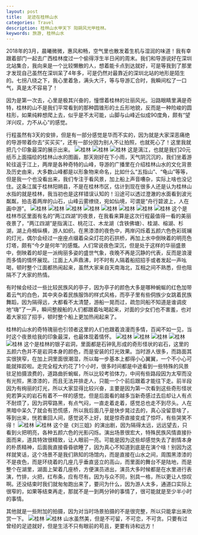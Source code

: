 ```yaml
---
layout: post
title:  足迹在桂林山水
categories: Travel
description: 桂林山水甲天下 阳朔风光甲桂林。
keywords: 旅游, 桂林山水
---
```


2018年的3月，晨曦微微，惠风和畅，空气里也散发着生机与湿润的味道！我有幸跟着部门一起去广西桂林度过一个偷得浮生半日闲的周末。我们和导游说好在深圳北站集合，我向来是一个比较懒散的人，想着能卡点到达就好，可是等我到了那里才发现自己虽然在深圳呆了4年多，可是仍然对最靠近的深圳北站的地形是陌生的。七拐八绕之下，我心里着急，满头大汗，等与导游汇合时，我瞬间松了一口气，真是太不容易了！

因为是第一次去，心里是极其兴奋的，憧憬着桂林的壮丽风光。沿路眼睛里满是奇特，桂林的山不是我们平常看到的那种圆锥形的土丘形地貌，反而是一种险峻的圆柱形，如果纯粹想爬上去，似乎是不太可能，山脚与山峰近似成90度角，颇有“望洋兴叹，力不从心”的感觉。

行程虽然有3天的安排，但是有一部分感觉是华而不实的，因为就是大家深恶痛绝的导游带着你去“买买买”，还有一部分因为别人不让拍照，也就死心了！这里我就把几个印象最深的展示出来。
![桂林](/assets/images/guilin/guilin-1.jpeg)
![桂林](/assets/images/guilin/guilin-2.jpeg)
![桂林](/assets/images/guilin/guilin-3.jpeg)
这是漓江，也就是我们20元纸币上面描绘的桂林山水的图画，那天刚好在下小雨，天气阴沉沉的，我们坐着游轮往返于江上，两岸是各种奇特的山峰，导游的广播里在介绍桂林山水的文化背景及历史由来，大多数山峰都是以形象物来命名，比如什么“五指山”、“龟山”等等，但是我一个也没看出来，我们专注于看风景，加上船上声音嘈杂，实际上啥也没记住。这条江属于桂林阳朔县，不是在桂林市区，估计到现在很多人还是认为桂林山水指的就是桂林，我当初也是这样错误认知的！沿途可以透过澄澈的水面看到波光粼粼，拍击着两岸的山石，山峰云雾缭绕，宛如仙境，可谓是“舟行碧波上，人在画中游”。
![桂林](/assets/images/guilin/guilin-4.jpeg)
![桂林](/assets/images/guilin/guilin-5.jpeg)
![桂林](/assets/images/guilin/guilin-6.jpeg)
![桂林](/assets/images/guilin/guilin-7.jpeg)
![桂林](/assets/images/guilin/guilin-8.jpeg)
![桂林](/assets/images/guilin/guilin-9.jpeg)
![桂林](/assets/images/guilin/guilin-10.jpeg)
![桂林](/assets/images/guilin/guilin-11.jpeg)
这个是桂林市区里面有名的“两江四湖”的夜景，在我看来算是这次行程最值得一看的美丽夜景了，“两江四湖”是指漓江、桃花江、木龙湖（含铁佛塘）、桂湖、榕湖、杉湖，湖上舟楫纵横，游人如织。在黑漆漆的夜色中，两岸闪烁着五颜六色色彩斑斓的灯光，偶尔会经过一座座点缀着朵朵灯花的石拱桥，再加上水中倒映着的明亮色灯塔，颇有“今夕是何年”的感慨。人们常说夜色深沉，但是处于这样的华丽盛景中，倒映着的却是一派绚丽多姿的盛世气象，夜晚不再是沉静的代表，反而是浪漫而多情的情怀展现。江面上人声鼎沸，时不时有人隔着船招招手或者发起一声吆喝，顿时整个江面都热闹起来，虽然大家来自天南海北，互相之间不熟悉，但也阻隔不了大家的热情。

有时候会经过一些比较民族风的亭子，因为亭子的颜色大多是哪种蜿蜒的红色加带着云气的白色，其中夹杂着民族服饰的样式风格，而亭子里有些侗族少女跳着民族舞蹈，因为隔得远，大都看不太清楚，游船一晃而过，疏忽同船不知道是谁调皮地“嗨”了一声，瞬间整艘船的人们都跟着吆喝起来，对面的少女们也不害羞，也对着大家招了招手，顿时整个船上更加热闹起来了。

桂林的山水的奇特瑰丽也引领者这里的人们也跟着浪漫而多情，百闻不如一见，当时这个夜景给我的印象最深，也最体现着情怀。
![桂林](/assets/images/guilin/guilin-12.jpeg)
![桂林](/assets/images/guilin/guilin-13.jpeg)
![桂林](/assets/images/guilin/guilin-14.jpeg)
![桂林](/assets/images/guilin/guilin-15.jpeg)
![桂林](/assets/images/guilin/guilin-16.jpeg)
这个是桂林的银子岩洞，里面都是石钟乳形成的奇形怪状的岩石，这里的五颜六色并不是岩洞本身的颜色，而是安装的灯光效果。当时游人很多，而路面其实很狭窄，在加上洞里面很潮湿，所以每一步基本上都得小心翼翼，一个不小心可能就摔跤啦。走完全程大约花了1个小时，很多时间都是中途看到一些特殊的风景驻足拍摄浪费的，道路曲折蜿蜒，所以比较考验体力，中间有些路段因为太窄而没有光照，黑漆漆的，而且无法并排走人，只能一个个前后跟着才能往下走。前半段因为有绚丽的灯光，所以大家显得比较兴奋，主要是因为第一次看到这些奇形怪状宛若笋尖的岩石有着不一样的感觉。但是后面看的越多当新奇感过去后却让人有点不耐烦了，因为洞窄路黑，有点气闷，一直走着走着，感觉总也走不到尽头。人在黑暗中呆久了就会有恐慌感，所以我后面几乎是快步晃过去的，真心没留意啥了，等到出来，恍若重回人间，感觉说不上好，就是惊奇直接变成了惊吓，有些哭笑不得！
![桂林](/assets/images/guilin/guilin-17.jpeg)
![桂林](/assets/images/guilin/guilin-18.jpeg)
这个是《刘三姐》的演出剧，因为隔得太远，远远望去，只看到火把明亮，各种五颜六色的光影闪烁。演出场景很宏大，特殊民族风情直接扑面而来，道具特效很精致，让人眼前一亮。可能是因为这些却感觉失去了剧情本身的朴质精神，后面我直接昏昏欲睡了，因为真心不知道到底是在演个啥！别因为这样就笑话，这个场景不是我们熟知的场馆内，而是直接在山水之间，周围黑漆漆的不是夜色，而是环绕着的几座几乎垂直竖立的高山，而里面的舞台不是陆地，而是整个在湖里，湖面上架着几座桥，方便演员进出，演员大多时候都是在水里进行表演，竹排，火把，红布条，应有尽有。因为与众不同，别具一格，所以更让人惊叹啊。还没结束时我们就匆匆跑出来了，要问为什么，因为游人太多，通道口实际上很窄的，如果等结束再走，那就不是一到两分钟的事情了，很可能就是至少半小时的事情。

其他就是一些附加的拍摄，因为对当时场景拍摄的不是很完整，所以只能拿出来欣赏一下。
![桂林](/assets/images/guilin/guilin-19.jpeg)
![桂林](/assets/images/guilin/guilin-20.jpeg)
山水虽然美，但是不可留，不可恋，不可贪。只要有过曾经的足迹就好，但是生活不只有眼前的苟且，更要有诗和远方！